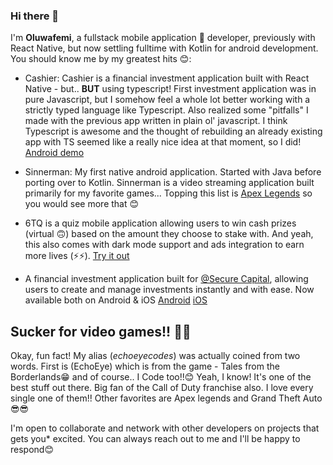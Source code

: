 ### Hi there 👋

I'm **Oluwafemi**, a fullstack mobile application 📱 developer, previously with React Native, but now settling fulltime with Kotlin for android development. You should know me by my greatest hits 😊:

- Cashier: Cashier is a financial investment application built with React Native - but.. **BUT** using typescript! First investment application was in pure Javascript, but I somehow feel a whole lot better working with a strictly typed language like Typescript. Also realized some "pitfalls" I made with the previous app written in plain ol' javascript. I think Typescript is awesome and the thought of rebuilding an already existing app with TS seemed like a really nice idea at that moment, so I did! [Android demo](https://drive.google.com/file/d/1cjAY2jxkk8wUUF4uiAgy8c33925aLRkS/view?usp=sharing)

- Sinnerman: My first native android application. Started with Java before porting over to Kotlin. Sinnerman is a video streaming application built primarily for my favorite games... Topping this list is [Apex Legends](https://www.ea.com/games/apex-legends) so you would see more that 😊

- 6TQ is a quiz mobile application allowing users to win cash prizes (virtual 🙃) based on the amount they choose to stake with. And yeah, this also comes with dark mode support and ads integration to earn more lives (⚡⚡). [Try it out](https://drive.google.com/file/d/1t-iUzfOWONnHo4EGGquaF8VC72O8o303/view?usp=sharing)

- A financial investment application built for [@Secure Capital](https://www.securecapitallimited.com), allowing users to create and manage investments instantly and with ease. Now available both on Android & iOS
[Android](https://play.google.com/store/apps/details?id=com.securecapital)
[iOS](https://apps.apple.com/us/app/secure-capital-limited/id1542960784)

## Sucker for video games!! 😬😬
Okay,  fun fact! My alias (*echoeyecodes*) was actually coined from two words. First is (EchoEye) which is from the game - Tales from the Borderlands😁 and of course.. I Code too!!😊 Yeah, I know! It's one of the best stuff out there. Big fan of the Call of Duty franchise also. I love every single one of them!! Other favorites are Apex legends and Grand Theft Auto😎😎

I'm open to collaborate and network with other developers on projects that gets you* excited. You can always reach out to me and I'll be happy to respond😊
